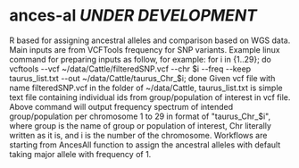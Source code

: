 # ances-al *UNDER DEVELOPMENT*
R based for assigning ancestral alleles and comparison based on WGS data. 
Main inputs are from VCFTools frequency for SNP variants. Example linux command for preparing inputs as follow, for example: 
for i in {1..29};
do vcftools --vcf ~/data/Cattle/filteredSNP.vcf --chr $i --freq --keep taurus_list.txt --out ~/data/Cattle/taurus_Chr_$i;
done
Given vcf file with name filteredSNP.vcf in the folder of ~/data/Cattle, taurus_list.txt is simple text file containing individual ids from group/population of interest in vcf file. Above command will output frequency spectrum of intended group/population per chromosome 1 to 29 in format of "taurus_Chr_$i", where group is the name of group or population of interest, Chr literally written as it is, and i is the number of the chromosome. 
Workflows are starting from AncesAll function to assign the ancestral alleles with default taking major allele with frequency of 1. 
